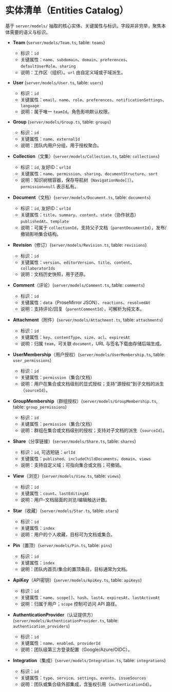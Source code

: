 # 实体清单（Entities Catalog）

基于 `server/models/` 抽取的核心实体、关键属性与标识。字段并非穷举，聚焦本体需要的语义与标识。

- **Team** (`server/models/Team.ts`, table: `teams`)
  - 标识：`id`
  - 关键属性：`name`、`subdomain`、`domain`、`preferences`、`defaultUserRole`、`sharing`
  - 说明：工作区（组织）。`url` 由自定义域或子域派生。

- **User** (`server/models/User.ts`, table: `users`)
  - 标识：`id`
  - 关键属性：`email`、`name`、`role`、`preferences`、`notificationSettings`、`language`
  - 说明：属于唯一 `teamId`。角色影响默认权限。

- **Group** (`server/models/Group.ts`, table: `groups`)
  - 标识：`id`
  - 关键属性：`name`、`externalId`
  - 说明：团队内用户分组，用于授权聚合。

- **Collection**（文集）(`server/models/Collection.ts`, table: `collections`)
  - 标识：`id`, 友好ID：`urlId`
  - 关键属性：`name`、`permission`、`sharing`、`documentStructure`、`sort`
  - 说明：知识树根容器，保存导航树（`NavigationNode[]`）。`permission=null` 表示私有。

- **Document**（文档）(`server/models/Document.ts`, table: `documents`)
  - 标识：`id`, 友好ID：`urlId`
  - 关键属性：`title`、`summary`、`content`、`state`（协作状态）`publishedAt`、`template`
  - 说明：可属于 `collectionId`，支持父子文档（`parentDocumentId`），发布/撤销影响集合结构。

- **Revision**（修订）(`server/models/Revision.ts`, table: `revisions`)
  - 标识：`id`
  - 关键属性：`version`、`editorVersion`、`title`、`content`、`collaboratorIds`
  - 说明：文档历史快照，用于还原。

- **Comment**（评论）(`server/models/Comment.ts`, table: `comments`)
  - 标识：`id`
  - 关键属性：`data`（ProseMirror JSON）、`reactions`、`resolvedAt`
  - 说明：支持评论/回复（`parentCommentId`），可解析为纯文本。

- **Attachment**（附件）(`server/models/Attachment.ts`, table: `attachments`)
  - 标识：`id`
  - 关键属性：`key`、`contentType`、`size`、`acl`、`expiresAt`
  - 说明：归属 `team`，可关联 `document`，URL 与签名下载由存储后端生成。

- **UserMembership**（用户授权）(`server/models/UserMembership.ts`, table: `user_permissions`)
  - 标识：`id`
  - 关键属性：`permission`（集合/文档）
  - 说明：用户在集合或文档级别的显式授权；支持“源授权”到子文档的派生（`sourceId`）。

- **GroupMembership**（群组授权）(`server/models/GroupMembership.ts`, table: `group_permissions`)
  - 标识：`id`
  - 关键属性：`permission`（集合/文档）
  - 说明：群组在集合或文档级别的授权；支持对子文档的派生（`sourceId`）。

- **Share**（分享链接）(`server/models/Share.ts`, table: `shares`)
  - 标识：`id`, 可选短链：`urlId`
  - 关键属性：`published`、`includeChildDocuments`、`domain`、`views`
  - 说明：支持自定义域；可指向集合或文档；可撤销。

- **View**（浏览）(`server/models/View.ts`, table: `views`)
  - 标识：`id`
  - 关键属性：`count`、`lastEditingAt`
  - 说明：用户-文档层面的浏览/编辑触达计数。

- **Star**（收藏）(`server/models/Star.ts`, table: `stars`)
  - 标识：`id`
  - 关键属性：`index`
  - 说明：用户的个人收藏，目标可为文档或集合。

- **Pin**（置顶）(`server/models/Pin.ts`, table: `pins`)
  - 标识：`id`
  - 关键属性：`index`
  - 说明：团队内首页/集合的置顶条目，目标通常为文档。

- **ApiKey**（API密钥）(`server/models/ApiKey.ts`, table: `apiKeys`)
  - 标识：`id`
  - 关键属性：`name`、`scope[]`、`hash`、`last4`、`expiresAt`、`lastActiveAt`
  - 说明：归属于用户；`scope` 控制可访问 API 路径。

- **AuthenticationProvider**（认证提供方）(`server/models/AuthenticationProvider.ts`, table: `authentication_providers`)
  - 标识：`id`
  - 关键属性：`name`、`enabled`、`providerId`
  - 说明：团队级第三方登录配置（Google/Azure/OIDC）。

- **Integration**（集成）(`server/models/Integration.ts`, table: `integrations`)
  - 标识：`id`
  - 关键属性：`type`、`service`、`settings`、`events`、`issueSources`
  - 说明：团队或集合级外部集成，含鉴权引用（`authenticationId`）。
